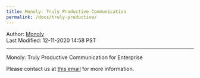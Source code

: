 ```yaml
---
title: Monoly: Truly Productive Communication
permalink: /docs/truly-productive/
---
```

Author: <a href="mailto:admin@monoly.com">Monoly</a>
<br>
Last Modified: 12-11-2020 14:58 PST
<br>

----
Monoly: Truly Productive Communication for Enterprise

Please contact us at <a href="mailto:admin@monoly.com">this email</a> for more information. 